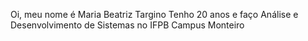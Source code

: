 Oi, meu nome é Maria Beatriz Targino
Tenho 20 anos e faço Análise e Desenvolvimento de Sistemas no IFPB Campus Monteiro

